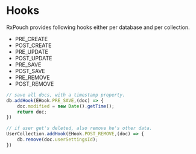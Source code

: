 # Hooks

RxPouch provides following hooks either per database and per collection.

- PRE_CREATE
- POST_CREATE
- PRE_UPDATE
- POST_UPDATE
- PRE_SAVE
- POST_SAVE
- PRE_REMOVE
- POST_REMOVE

```js
// save all docs, with a timestamp property.
db.addHook(EHook.PRE_SAVE,(doc) => {
    doc.modified = new Date().getTime();
    return doc;
})
```

```js
// if user get's deleted, also remove he's other data.
UserCollection.addHook(EHook.POST_REMOVE,(doc) => {
    db.remove(doc.userSettingsId);
})
```